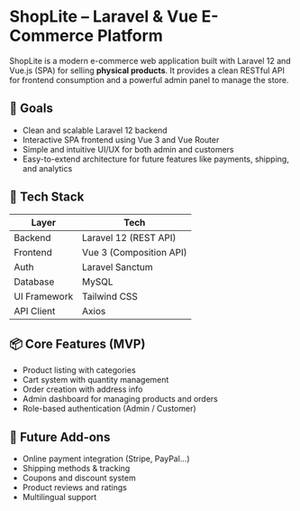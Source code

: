 # ShopLite – Laravel & Vue E-Commerce Platform

ShopLite is a modern e-commerce web application built with Laravel 12 and Vue.js (SPA) for selling **physical products**. It provides a clean RESTful API for frontend consumption and a powerful admin panel to manage the store.

## 🎯 Goals
- Clean and scalable Laravel 12 backend
- Interactive SPA frontend using Vue 3 and Vue Router
- Simple and intuitive UI/UX for both admin and customers
- Easy-to-extend architecture for future features like payments, shipping, and analytics

## 🧱 Tech Stack
| Layer        | Tech                     |
|--------------|--------------------------|
| Backend      | Laravel 12 (REST API)    |
| Frontend     | Vue 3 (Composition API)  |
| Auth         | Laravel Sanctum          |
| Database     | MySQL                    |
| UI Framework | Tailwind CSS             |
| API Client   | Axios                    |

## 📦 Core Features (MVP)
- Product listing with categories
- Cart system with quantity management
- Order creation with address info
- Admin dashboard for managing products and orders
- Role-based authentication (Admin / Customer)

## 🔄 Future Add-ons
- Online payment integration (Stripe, PayPal…)
- Shipping methods & tracking
- Coupons and discount system
- Product reviews and ratings
- Multilingual support

